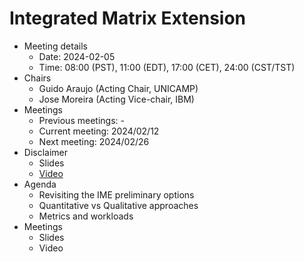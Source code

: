 
# Integrated Matrix Extension

* Meeting details
  * Date: 2024-02-05 
  * Time: 08:00 (PST), 11:00 (EDT), 17:00 (CET), 24:00 (CST/TST) 
* Chairs
  * Guido Araujo  (Acting Chair, UNICAMP)
  * Jose Moreira  (Acting Vice-chair, IBM)
* Meetings
  * Previous meetings: -
  * Current meeting: 2024/02/12
  * Next meeting: 2024/02/26
* Disclaimer
  * Slides
  * [Video](https://drive.google.com/file/d/1NddUrkHPJukhUo8OeD7uvrWCqRaMt9zx/view) 
* Agenda
  * Revisiting the IME preliminary options
  * Quantitative vs Qualitative approaches
  * Metrics and workloads
* Meetings 
  * Slides
  * Video
